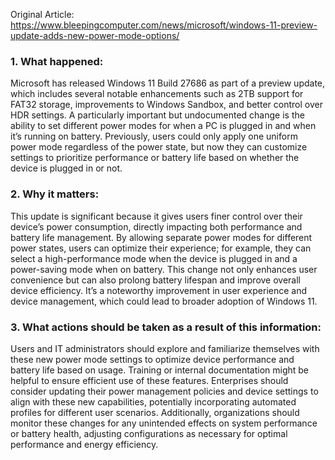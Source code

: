 Original Article: https://www.bleepingcomputer.com/news/microsoft/windows-11-preview-update-adds-new-power-mode-options/

### 1. What happened:

Microsoft has released Windows 11 Build 27686 as part of a preview update, which includes several notable enhancements such as 2TB support for FAT32 storage, improvements to Windows Sandbox, and better control over HDR settings. A particularly important but undocumented change is the ability to set different power modes for when a PC is plugged in and when it’s running on battery. Previously, users could only apply one uniform power mode regardless of the power state, but now they can customize settings to prioritize performance or battery life based on whether the device is plugged in or not.

### 2. Why it matters:

This update is significant because it gives users finer control over their device’s power consumption, directly impacting both performance and battery life management. By allowing separate power modes for different power states, users can optimize their experience; for example, they can select a high-performance mode when the device is plugged in and a power-saving mode when on battery. This change not only enhances user convenience but can also prolong battery lifespan and improve overall device efficiency. It’s a noteworthy improvement in user experience and device management, which could lead to broader adoption of Windows 11.

### 3. What actions should be taken as a result of this information:

Users and IT administrators should explore and familiarize themselves with these new power mode settings to optimize device performance and battery life based on usage. Training or internal documentation might be helpful to ensure efficient use of these features. Enterprises should consider updating their power management policies and device settings to align with these new capabilities, potentially incorporating automated profiles for different user scenarios. Additionally, organizations should monitor these changes for any unintended effects on system performance or battery health, adjusting configurations as necessary for optimal performance and energy efficiency.